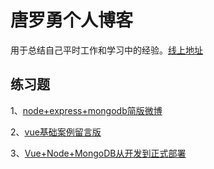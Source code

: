 # 唐罗勇个人博客 #
用于总结自己平时工作和学习中的经验。[线上地址](https://tang902.github.io/)

## 练习题
1、[node+express+mongodb简版微博](https://github.com/tang902/weibo)

2、[vue基础案例留言版](https://github.com/tang902/bootstrap-vue)

3、[Vue+Node+MongoDB从开发到正式部署](https://github.com/tang902/vueRelease)
